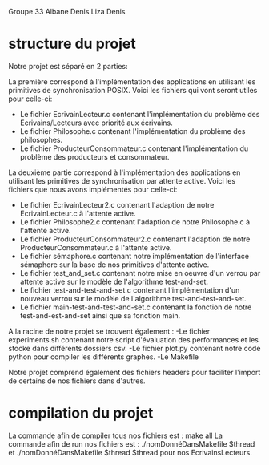 Groupe 33
Albane Denis
Liza Denis
# structure du projet #

Notre projet est séparé en 2 parties:

La première correspond à l'implémentation des applications en utilisant les primitives de synchronisation POSIX. Voici les fichiers qui vont seront utiles pour celle-ci:
- Le fichier EcrivainLecteur.c contenant l'implémentation du problème des Ecrivains/Lecteurs avec priorité aux écrivains.
- Le fichier Philosophe.c contenant l'implémentation du problème des philosophes.
- Le fichier ProducteurConsommateur.c contenant l'implémentation du problème des producteurs et consommateur.

La deuxième partie correspond à l'implémentation des applications en utilisant les primitives de synchronisation par attente active. Voici les fichiers que nous avons implémentés pour celle-ci:
- Le fichier EcrivainLecteur2.c contenant l'adaption de notre EcrivainLecteur.c à l'attente active.
- Le fichier Philosophe2.c contenant l'adaption de notre Philosophe.c à l'attente active.
- Le fichier ProducteurConsommateur2.c contenant l'adaption de notre ProducteurConsommateur.c à l'attente active.
- Le fichier sémaphore.c contenant notre implémentation de l'interface sémaphore sur la base de nos primitives d'attente active.
- Le fichier test_and_set.c contenant notre mise en oeuvre d'un verrou par attente active sur le modèle de l'algorithme test-and-set.
- Le fichier test-and-test-and-set.c contenant l'implémentation d'un nouveau verrou sur le modèle de l'algorithme test-and-test-and-set.
- Le fichier main-test-and-test-and-set.c contenant la fonction de notre test-and-est-and-set ainsi que sa fonction main.

A la racine de notre projet se trouvent également :
-Le fichier experiments.sh contenant notre script d'évaluation des performances et les stocke dans différents dossiers csv.
-Le fichier plot.py contenant notre code python pour compiler les différents graphes.
-Le Makefile

Notre projet comprend également des fichiers headers pour faciliter l'import de certains de nos fichiers dans d'autres.

# compilation du projet #

La commande afin de compiler tous nos fichiers est : make all
La commande afin de run nos fichiers est : ./nomDonnéDansMakefile $thread et ./nomDonnéDansMakefile $thread $thread pour nos EcrivainsLecteurs.